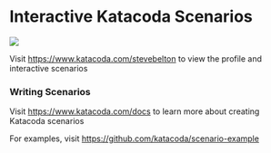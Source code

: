 # Interactive Katacoda Scenarios

[![](http://shields.katacoda.com/katacoda/stevebelton/count.svg)](https://www.katacoda.com/stevebelton "Get your profile on Katacoda.com")

Visit https://www.katacoda.com/stevebelton to view the profile and interactive scenarios

### Writing Scenarios
Visit https://www.katacoda.com/docs to learn more about creating Katacoda scenarios

For examples, visit https://github.com/katacoda/scenario-example
